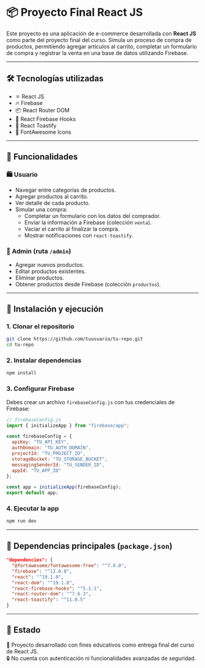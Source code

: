 # 📦 Proyecto Final React JS

Este proyecto es una aplicación de e-commerce desarrollada con **React JS** como parte del proyecto final del curso. Simula un proceso de compra de productos, permitiendo agregar artículos al carrito, completar un formulario de compra y registrar la venta en una base de datos utilizando Firebase.

---

## 🛠️ Tecnologías utilizadas

- ⚛️ React JS
- 🔥 Firebase
- 📦 React Router DOM
- 🔁 React Firebase Hooks
- 🔔 React Toastify
- 🎨 FontAwesome Icons

---

## 🚀 Funcionalidades

### 🛍️ Usuario

- Navegar entre categorías de productos.
- Agregar productos al carrito.
- Ver detalle de cada producto.
- Simular una compra:
  - Completar un formulario con los datos del comprador.
  - Enviar la información a Firebase (colección `venta`).
  - Vaciar el carrito al finalizar la compra.
  - Mostrar notificaciones con `react-toastify`.

### 🔧 Admin (ruta `/admin`)

- Agregar nuevos productos.
- Editar productos existentes.
- Eliminar productos.
- Obtener productos desde Firebase (colección `productos`).

---

## 📂 Instalación y ejecución

### 1. Clonar el repositorio

```bash
git clone https://github.com/tuusuario/tu-repo.git
cd tu-repo
```

### 2. Instalar dependencias

```bash
npm install
```

### 3. Configurar Firebase

Debes crear un archivo `firebaseConfig.js` con tus credenciales de Firebase:

```js
// firebaseConfig.js
import { initializeApp } from "firebase/app";

const firebaseConfig = {
  apiKey: "TU_API_KEY",
  authDomain: "TU_AUTH_DOMAIN",
  projectId: "TU_PROJECT_ID",
  storageBucket: "TU_STORAGE_BUCKET",
  messagingSenderId: "TU_SENDER_ID",
  appId: "TU_APP_ID"
};

const app = initializeApp(firebaseConfig);
export default app;
```

### 4. Ejecutar la app

```bash
npm run dev
```

---

## 📁 Dependencias principales (`package.json`)

```json
"dependencies": {
  "@fortawesome/fontawesome-free": "^7.0.0",
  "firebase": "^12.0.0",
  "react": "^19.1.0",
  "react-dom": "^19.1.0",
  "react-firebase-hooks": "^5.1.1",
  "react-router-dom": "^7.6.3",
  "react-toastify": "^11.0.5"
}
```

---

## 📌 Estado

🧪 Proyecto desarrollado con fines educativos como entrega final del curso de React JS.  
🔒 No cuenta con autenticación ni funcionalidades avanzadas de seguridad.
